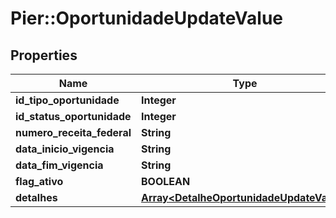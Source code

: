 # Pier::OportunidadeUpdateValue

## Properties
Name | Type | Description | Notes
------------ | ------------- | ------------- | -------------
**id_tipo_oportunidade** | **Integer** | {{{oportunidade_update_id_tipo_oportunidade_value}}} | 
**id_status_oportunidade** | **Integer** | {{{oportunidade_update_id_status_oportunidade_value}}} | 
**numero_receita_federal** | **String** | {{{oportunidade_update_numero_receita_federal_value}}} | 
**data_inicio_vigencia** | **String** | {{{oportunidade_update_data_inicio_vigencia_value}}} | 
**data_fim_vigencia** | **String** | {{{oportunidade_update_data_fim_vigencia_value}}} | 
**flag_ativo** | **BOOLEAN** | {{{oportunidade_update_flag_ativo_value}}} | 
**detalhes** | [**Array&lt;DetalheOportunidadeUpdateValue&gt;**](DetalheOportunidadeUpdateValue.md) | {{{oportunidade_update_detalhes_value}}} | 


